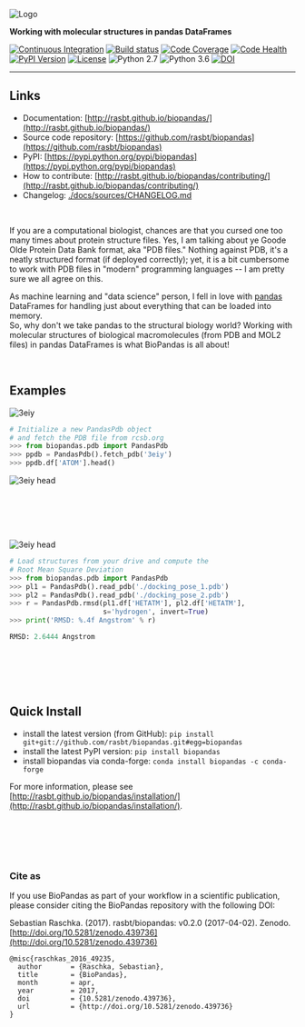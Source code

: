 ![Logo](./docs/sources/img/logos/logo.png)

**Working with molecular structures in pandas DataFrames**


[![Continuous Integration](https://travis-ci.org/rasbt/biopandas.svg?branch=master)](https://travis-ci.org/rasbt/biopandas)
[![Build status](https://ci.appveyor.com/api/projects/status/jcp91fvbgmqws30p/branch/master?svg=true)](https://ci.appveyor.com/project/rasbt/biopandas/branch/master)
[![Code Coverage](https://coveralls.io/repos/rasbt/biopandas/badge.svg?branch=master&service=github)](https://coveralls.io/github/rasbt/biopandas?branch=master)
[![Code Health](https://landscape.io/github/rasbt/biopandas/master/landscape.svg?style=flat)](https://landscape.io/github/rasbt/biopandas/master)
[![PyPI Version](https://img.shields.io/pypi/v/biopandas.svg)](https://pypi.python.org/pypi/biopandas/)
[![License](https://img.shields.io/badge/license-new%20BSD-blue.svg)](https://github.com/rasbt/biopandas/blob/master/LICENSE)
![Python 2.7](https://img.shields.io/badge/python-2.7-blue.svg)
![Python 3.6](https://img.shields.io/badge/python-3.6-blue.svg)
[![DOI](https://zenodo.org/badge/46593500.svg)](https://zenodo.org/badge/latestdoi/46593500)

<hr>

## Links
- Documentation: [http://rasbt.github.io/biopandas/](http://rasbt.github.io/biopandas/)
- Source code repository: [https://github.com/rasbt/biopandas](https://github.com/rasbt/biopandas)
- PyPI: [https://pypi.python.org/pypi/biopandas](https://pypi.python.org/pypi/biopandas)
- How to contribute: [http://rasbt.github.io/biopandas/contributing/](http://rasbt.github.io/biopandas/contributing/)
- Changelog: [./docs/sources/CHANGELOG.md](./docs/sources/CHANGELOG.md)

<br>

If you are a computational biologist, chances are that you cursed one too many times about protein structure files. Yes, I am talking about ye Goode Olde Protein Data Bank format, aka "PDB files." Nothing against PDB, it's a neatly structured format (if deployed correctly); yet, it is a bit cumbersome to work with PDB files in "modern" programming languages -- I am pretty sure we all agree on this.

As machine learning and "data science" person, I fell in love with [pandas](http://pandas.pydata.org) DataFrames for handling just about everything that can be loaded into memory.  
So, why don't we take pandas to the structural biology world? Working with molecular structures of biological macromolecules (from PDB and MOL2 files) in pandas DataFrames is what BioPandas is all about!

<br>

## Examples

![3eiy](./docs/sources/img/index/3eiy.png)

```python
# Initialize a new PandasPdb object
# and fetch the PDB file from rcsb.org
>>> from biopandas.pdb import PandasPdb
>>> ppdb = PandasPdb().fetch_pdb('3eiy')
>>> ppdb.df['ATOM'].head()
```

![3eiy head](./docs/sources/img/index/3eiy_head.png)

<br><br>
<br><br>


![3eiy head](./docs/sources/img/index/ligand_rmsd.png)

```python
# Load structures from your drive and compute the
# Root Mean Square Deviation
>>> from biopandas.pdb import PandasPdb
>>> pl1 = PandasPdb().read_pdb('./docking_pose_1.pdb')
>>> pl2 = PandasPdb().read_pdb('./docking_pose_2.pdb')
>>> r = PandasPdb.rmsd(pl1.df['HETATM'], pl2.df['HETATM'],
                       s='hydrogen', invert=True)
>>> print('RMSD: %.4f Angstrom' % r)

RMSD: 2.6444 Angstrom
```

<br><br>
<br><br>


## Quick Install

- install the latest version (from GitHub): `pip install git+git://github.com/rasbt/biopandas.git#egg=biopandas`
- install the latest PyPI version: `pip install biopandas`
- install biopandas via conda-forge: `conda install biopandas -c conda-forge`


For more information, please see [http://rasbt.github.io/biopandas/installation/](http://rasbt.github.io/biopandas/installation/).

<br><br>
<br><br>


### Cite as

If you use BioPandas as part of your workflow in a scientific publication, please consider citing the BioPandas repository with the following DOI:

Sebastian Raschka. (2017). rasbt/biopandas: v0.2.0 (2017-04-02). Zenodo. [http://doi.org/10.5281/zenodo.439736](http://doi.org/10.5281/zenodo.439736)


    @misc{raschkas_2016_49235,
      author       = {Raschka, Sebastian},
      title        = {BioPandas},
      month        = apr,
      year         = 2017,
      doi          = {10.5281/zenodo.439736},
      url          = {http://doi.org/10.5281/zenodo.439736}
    }
